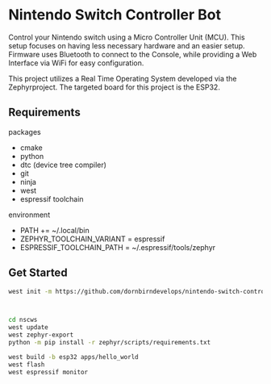 # Nintendo Switch Controller Bot

Control your Nintendo switch using a Micro Controller Unit (MCU).
This setup focuses on having less necessary hardware and an easier setup.
Firmware uses Bluetooth to connect to the Console, while providing a Web Interface via WiFi for easy configuration.

This project utilizes a Real Time Operating System developed via the Zephyrproject.
The targeted board for this project is the ESP32.

## Requirements

packages
- cmake
- python
- dtc (device tree compiler)
- git
- ninja
- west
- espressif toolchain

environment
- PATH += ~/.local/bin
- ZEPHYR_TOOLCHAIN_VARIANT = espressif
- ESPRESSIF_TOOLCHAIN_PATH = ~/.espressif/tools/zephyr

## Get Started

```bash
west init -m https://github.com/dornbirndevelops/nintendo-switch-controller-mcu --mr rework/esp32-wireless-controller nscws



cd nscws
west update
west zephyr-export
python -m pip install -r zephyr/scripts/requirements.txt

west build -b esp32 apps/hello_world
west flash
west espressif monitor
```
